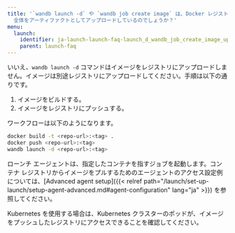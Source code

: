 ```yaml
---
title: '`wandb launch -d` や `wandb job create image` は、Docker レジストリから取得するのではなく、Docker
  全体をアーティファクトとしてアップロードしているのでしょうか？'
menu:
  launch:
    identifier: ja-launch-launch-faq-launch_d_wandb_job_create_image_uploading_whole_docker
    parent: launch-faq
---
```


いいえ、`wandb launch -d` コマンドはイメージをレジストリにアップロードしません。イメージは別途レジストリにアップロードしてください。手順は以下の通りです。

1. イメージをビルドする。
2. イメージをレジストリにプッシュする。

ワークフローは以下のようになります。

```bash
docker build -t <repo-url>:<tag> .
docker push <repo-url>:<tag>
wandb launch -d <repo-url>:<tag>
```

ローンチ エージェントは、指定したコンテナを指すジョブを起動します。コンテナ レジストリからイメージをプルするためのエージェントのアクセス設定例については、[Advanced agent setup]({{< relref path="/launch/set-up-launch/setup-agent-advanced.md#agent-configuration" lang="ja" >}}) を参照してください。

Kubernetes を使用する場合は、Kubernetes クラスターのポッドが、イメージをプッシュしたレジストリにアクセスできることを確認してください。